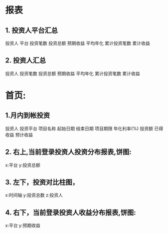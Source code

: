 # 报表
## 1. 投资人平台汇总
投资人 平台 投资笔数 投资总额 预期收益 平均年化 累计投资笔数 累计收益

## 2. 投资人汇总
投资人 投资笔数 投资总额 预期收益 平均年化 累计投资笔数 累计收益

# 首页:
## 1.月内到帐投资
投资人 投资平台 项目名称 起始日期 结束日期	 项目期限 年化利率(%) 投资额 已得收益	 预计收益

## 2. 右上,当前登录投资人投资分布报表,饼图:
x:平台 y:投资总额

## 3. 左下，投资对比柱图，
x:时间轴 y:投资总数 z:投资人

## 4. 右下，当前登录投资人收益分布报表,饼图:
x:平台 y:预期收益
